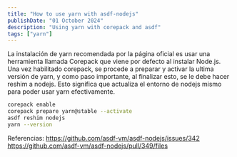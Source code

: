 ```yaml
---
title: "How to use yarn with asdf-nodejs"
publishDate: "01 October 2024"
description: "Using yarn with corepack and asdf"
tags: ["yarn"]
---
```


La instalación de yarn recomendada por la página oficial es usar una herramienta
llamada Corepack que viene por defecto al instalar Node.js. <br>
Una vez habilitado corepack, se procede a preparar y activar la ultima versión de yarn,
y como paso importante, al finalizar esto, se le debe hacer reshim a nodejs. Esto
significa que actualiza el entorno de nodejs mismo para poder usar yarn efectivamente.

```bash
corepack enable
corepack prepare yarn@stable --activate
asdf reshim nodejs
yarn --version
```

Referencias:
https://github.com/asdf-vm/asdf-nodejs/issues/342
https://github.com/asdf-vm/asdf-nodejs/pull/349/files
